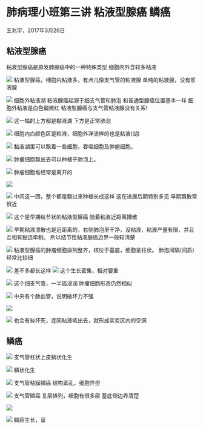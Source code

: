 # 肺病理小班第三讲 粘液型腺癌  鳞癌
王兆宇，2017年3月26日

## 粘液型腺癌

粘液型腺癌是原发肺腺癌中的一种特殊类型
细胞内外含较多粘液

![](./_image/39995772449025523.jpg)
粘液型腺癌，细胞内粘液多，有点儿像支气管的粘液腺
单纯的粘液腺，没有浆液腺

![](./_image/689336705103291566.jpg)
细胞外粘液湖
粘液腺癌起源于细支气管和肺泡
和普通型腺癌位置基本一样
细胞外粘液是白色偏微红
粘液型腺癌与支气管粘液腺没有关系!

![](./_image/526493372896390973.jpg)
这一幅的上方都是黏液湖
下方是正常肺泡

![](./_image/218279503675759544.jpg)
细胞内白颜色区是粘液，细胞外洋流样的也是粘液(湖)

![](./_image/752908520417184983.png)
黏液湖里可以飘着一些细胞，吞噬细胞及肿瘤细胞。

![](./_image/493064197431291803.jpg)
肿瘤细胞飘出去可以种植于肺泡上。

![](./_image/83754135867272686.jpg)
肿瘤细胞堆经常是离开的

![](./_image/474560146429940180.jpg)

![](./_image/333206248264971407.jpg)
中间这一团，整个都是飘过来种植长成这样
这在进展后期特别多见
早期飘散常很近

![](./_image/351161097414337851.jpg)
这个是早期结节状的粘液型腺癌
随着粘液近距离播散

![](./_image/481315483061902839.jpg)
早期粘液漂散也是近距离的，右侧肺泡里干净，没粘液，粘液产量有限，并且互相有黏连牵制。
所以结节性粘液腺癌边界一般较清楚

![](./_image/314722608064116264.jpg)
粘液型腺癌的肿瘤细胞排列整齐，核位于基底，细胞呈柱状。
肺泡间隔(间质)经常比较细

![](./_image/502192951360379306.jpg)
差不多都长这样
![](./_image/641597829139930923.jpg)
这个生长密集，相对要重

![](./_image/58382167996938697.jpg)
这个细支气管，一半癌浸润
肿瘤细胞形态仍然相似

![](./_image/153292078043400735.jpg)
中央有个肺血管，说明破坏力不强

![](./_image/109950409538683230.jpg)

![](./_image/94049650355517675.jpg)
也会有些坏死，连同粘液咳出去，就形成实变区内的空洞

## 鳞癌

![](./_image/771295793036027791.jpg)
支气管柱状上皮鳞状化生

![](./_image/155538138085515290.jpg)
鳞状化生

![](./_image/566455372702301861.jpg)
支气管粘膜鳞癌
结构紊乱，细胞异型

![](./_image/851667859283630449.jpg)
支气管鳞癌
复层排列，细胞有很多层
基底侧边界清楚

![](./_image/914316913203487105.jpg)

![](./_image/881212278202277510.jpg)
鳞癌生长，呈
